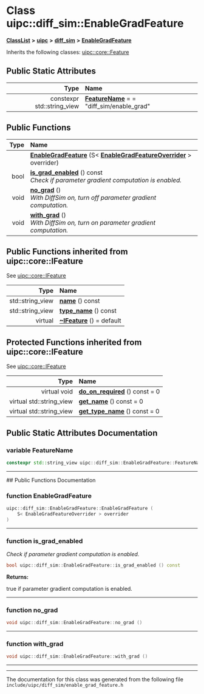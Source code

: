 

# Class uipc::diff\_sim::EnableGradFeature



[**ClassList**](annotated.md) **>** [**uipc**](namespaceuipc.md) **>** [**diff\_sim**](namespaceuipc_1_1diff__sim.md) **>** [**EnableGradFeature**](classuipc_1_1diff__sim_1_1_enable_grad_feature.md)








Inherits the following classes: [uipc::core::Feature](classuipc_1_1core_1_1_feature.md)
































## Public Static Attributes

| Type | Name |
| ---: | :--- |
|  constexpr std::string\_view | [**FeatureName**](#variable-featurename)   = = "diff\_sim/enable\_grad"<br> |










































## Public Functions

| Type | Name |
| ---: | :--- |
|   | [**EnableGradFeature**](#function-enablegradfeature) (S&lt; [**EnableGradFeatureOverrider**](classuipc_1_1diff__sim_1_1_enable_grad_feature_overrider.md) &gt; overrider) <br> |
|  bool | [**is\_grad\_enabled**](#function-is_grad_enabled) () const<br>_Check if parameter gradient computation is enabled._  |
|  void | [**no\_grad**](#function-no_grad) () <br>_With DiffSim on, turn off parameter gradient computation._  |
|  void | [**with\_grad**](#function-with_grad) () <br>_With DiffSim on, turn on parameter gradient computation._  |




## Public Functions inherited from uipc::core::IFeature

See [uipc::core::IFeature](classuipc_1_1core_1_1_i_feature.md)

| Type | Name |
| ---: | :--- |
|  std::string\_view | [**name**](classuipc_1_1core_1_1_i_feature.md#function-name) () const<br> |
|  std::string\_view | [**type\_name**](classuipc_1_1core_1_1_i_feature.md#function-type_name) () const<br> |
| virtual  | [**~IFeature**](classuipc_1_1core_1_1_i_feature.md#function-ifeature) () = default<br> |








































































## Protected Functions inherited from uipc::core::IFeature

See [uipc::core::IFeature](classuipc_1_1core_1_1_i_feature.md)

| Type | Name |
| ---: | :--- |
| virtual void | [**do\_on\_required**](classuipc_1_1core_1_1_i_feature.md#function-do_on_required) () const = 0<br> |
| virtual std::string\_view | [**get\_name**](classuipc_1_1core_1_1_i_feature.md#function-get_name) () const = 0<br> |
| virtual std::string\_view | [**get\_type\_name**](classuipc_1_1core_1_1_i_feature.md#function-get_type_name) () const = 0<br> |








## Public Static Attributes Documentation




### variable FeatureName 

```C++
constexpr std::string_view uipc::diff_sim::EnableGradFeature::FeatureName;
```




<hr>
## Public Functions Documentation




### function EnableGradFeature 

```C++
uipc::diff_sim::EnableGradFeature::EnableGradFeature (
    S< EnableGradFeatureOverrider > overrider
) 
```




<hr>



### function is\_grad\_enabled 

_Check if parameter gradient computation is enabled._ 
```C++
bool uipc::diff_sim::EnableGradFeature::is_grad_enabled () const
```





**Returns:**

true if parameter gradient computation is enabled. 





        

<hr>



### function no\_grad 

```C++
void uipc::diff_sim::EnableGradFeature::no_grad () 
```




<hr>



### function with\_grad 

```C++
void uipc::diff_sim::EnableGradFeature::with_grad () 
```




<hr>

------------------------------
The documentation for this class was generated from the following file `include/uipc/diff_sim/enable_grad_feature.h`


